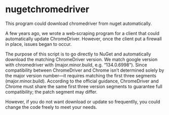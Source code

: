 # nugetchromedriver
This program could download chromedriver from nuget automatically.

A few years ago, we wrote a web‑scraping program for a client that could automatically update ChromeDriver. However, once the client put a firewall in place, issues began to occur.

The purpose of this script is to go directly to NuGet and automatically download the matching ChromeDriver version. We match google version with chromedriver with (major.minor.build, e.g. “134.0.6998”). Since compatibility between ChromeDriver and Chrome isn’t determined solely by the major version number—it requires matching the first three segments (major.minor.build). According to the official guidance, ChromeDriver and Chrome must share the same first three version segments to guarantee full compatibility; the patch segment may differ.

However, if you do not want download or update so frequentlly, you could change the code freely to meet your needs.
